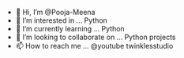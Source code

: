 - 👋 Hi, I’m @Pooja-Meena
- 👀 I’m interested in ... Python
- 🌱 I’m currently learning ... Python
- 💞️ I’m looking to collaborate on ... Python projects
- 📫 How to reach me ... @youtube twinklesstudio

